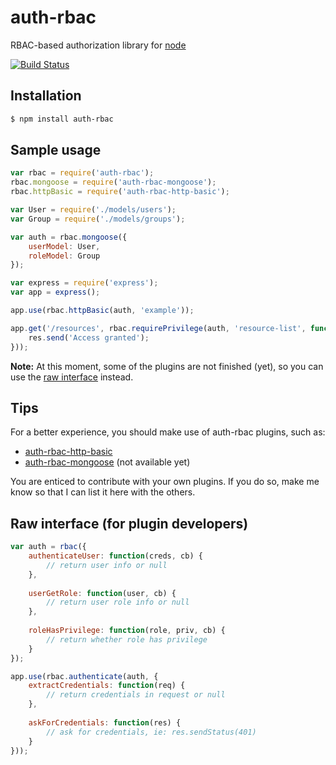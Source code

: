 # auth-rbac

RBAC-based authorization library for [node](http://nodejs.org/)

[![Build Status](https://travis-ci.org/alex94puchades/auth-rbac.svg?branch=master)](https://travis-ci.org/alex94puchades/auth-rbac)

## Installation

```bash
$ npm install auth-rbac
```

## Sample usage

```js
var rbac = require('auth-rbac');
rbac.mongoose = require('auth-rbac-mongoose');
rbac.httpBasic = require('auth-rbac-http-basic');

var User = require('./models/users');
var Group = require('./models/groups');

var auth = rbac.mongoose({
	userModel: User,
	roleModel: Group
});

var express = require('express');
var app = express();

app.use(rbac.httpBasic(auth, 'example'));

app.get('/resources', rbac.requirePrivilege(auth, 'resource-list', function(req, res) {
	res.send('Access granted');
}));
```

**Note:** At this moment, some of the plugins are not finished (yet), so you can use the [raw interface](#raw-interface-for-plugin-developers) instead.

## Tips

For a better experience, you should make use of auth-rbac plugins, such as:

* [auth-rbac-http-basic](https://github.com/alex94puchades/auth-rbac-http-auth)
* [auth-rbac-mongoose](https://github.com/alex94puchades/auth-rbac-mongoose) (not available yet)

You are enticed to contribute with your own plugins. If you do so, make me know so that I can list it here with the others.

## Raw interface (for plugin developers)

```js
var auth = rbac({
	authenticateUser: function(creds, cb) {
		// return user info or null
	},
	
	userGetRole: function(user, cb) {
		// return user role info or null
	},
	
	roleHasPrivilege: function(role, priv, cb) {
		// return whether role has privilege
	}
});
```

```js
app.use(rbac.authenticate(auth, {
	extractCredentials: function(req) {
		// return credentials in request or null
	},
	
	askForCredentials: function(res) {
		// ask for credentials, ie: res.sendStatus(401)
	}
}));
```
